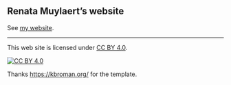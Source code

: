 ## Renata Muylaert&rsquo;s website

See [my website](https://renatamuy.github.io/).

---

This web site is licensed under
[CC BY 4.0](https://creativecommons.org/licenses/by/4.0/).

[![CC BY 4.0](https://licensebuttons.net/l/by/4.0/88x31.png)](https://creativecommons.org/licenses/by/4.0/)

Thanks https://kbroman.org/ for the template.
